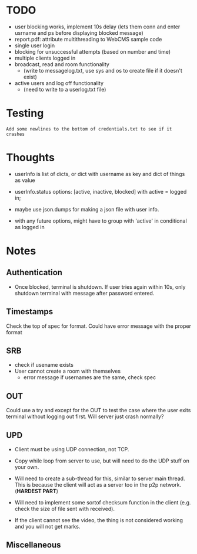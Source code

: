 
# TODO
- user blocking works, implement 10s delay (lets them conn and enter usrname and ps before displaying blocked message)
- report.pdf: attribute multithreading to WebCMS sample code
- single user login
- blocking for unsuccessful attempts (based on number and time)
- multiple clients logged in
- broadcast, read and room functionality
    - (write to messagelog.txt, use sys and os to create file if it doesn't exist)
- active users and log off functionality
    - (need to write to a userlog.txt file)

# Testing
    Add some newlines to the bottom of credentials.txt to see if it crashes

# Thoughts
- userInfo is list of dicts, or dict with username as key and dict of things as value

- userInfo.status options: [active, inactive, blocked] with active = logged in;

- maybe use json.dumps for making a json file with user info.

- with any future options, might have to group with 'active' in conditional as logged in

# Notes

## Authentication

- Once blocked, terminal is shutdown. If user tries again within 10s, only shutdown terminal with message after password entered.

## Timestamps

Check the top of spec for format. Could have error message with the proper format

## SRB

- check if usename exists
- User cannot create a room with themselves
    - error message if usernames are the same, check spec

## OUT

Could use a try and except for the OUT to test the case where the user exits terminal without logging out first. Will server just crash normally? 

## UPD

- Client must be using UDP connection, not TCP.

- Copy while loop from server to use, but will need to do the UDP stuff on your own.

- Will need to create a sub-thread for this, similar to server main thread. This is because the client will act as a server too in the p2p network. (**HARDEST PART**)

- Will need to implement some sortof checksum function in the client (e.g. check the size of file sent with received).

- If the client cannot see the video, the thing is not considered working and you will not get marks.

## Miscellaneous